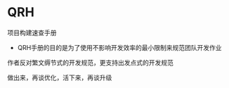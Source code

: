 # QRH

项目构建速查手册

- QRH手册的目的是为了使用不影响开发效率的最小限制来规范团队开发作业

作者反对繁文缛节式的开发规范，更支持出发点式的开发规范

做出来，再谈优化，活下来，再谈升级